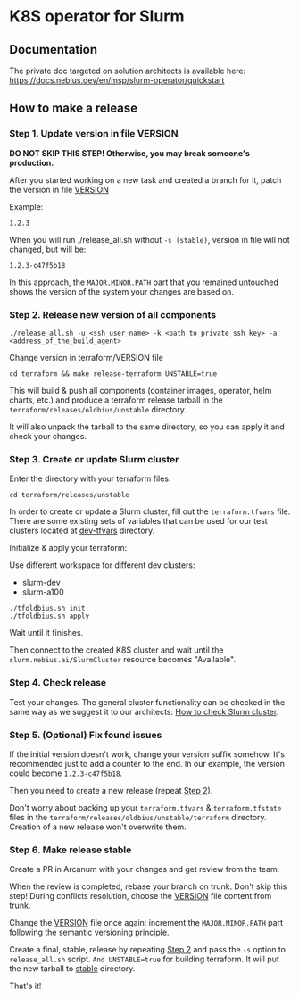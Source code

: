 # K8S operator for Slurm

## Documentation
The private doc targeted on solution architects is available here:  https://docs.nebius.dev/en/msp/slurm-operator/quickstart

## How to make a release

### Step 1. Update version in file VERSION

**DO NOT SKIP THIS STEP! Otherwise, you may break someone's production.**

After you started working on a new task and created a branch for it, patch the version in file [VERSION](./VERSION)

Example:
```
1.2.3
```

When you will run ./release_all.sh without `-s (stable)`, version in file will not changed, but will be:

```
1.2.3-c47f5b18
```

In this approach, the `MAJOR.MINOR.PATH` part that you remained untouched shows the version of the system your changes 
are based on.

### Step 2. Release new version of all components

```shell
./release_all.sh -u <ssh_user_name> -k <path_to_private_ssh_key> -a <address_of_the_build_agent>
```

Change version in terraform/VERSION file

```shell
cd terraform && make release-terraform UNSTABLE=true
```

This will build & push all components (container images, operator, helm charts, etc.) and produce a terraform release 
tarball in the `terraform/releases/oldbius/unstable` directory.

It will also unpack the tarball to the same directory, so you can apply it and check your changes.

### Step 3. Create or update Slurm cluster

Enter the directory with your terraform files:

```shell
cd terraform/releases/unstable
```

In order to create or update a Slurm cluster, fill out the `terraform.tfvars` file.
There are some existing sets of variables that can be used for our test clusters located at 
[dev-tfvars](terraform/releases/unstable/dev-tfvars) directory.

Initialize & apply your terraform:

Use different workspace for different dev clusters:
- slurm-dev
- slurm-a100

```shell
./tfoldbius.sh init
./tfoldbius.sh apply
```

Wait until it finishes.

Then connect to the created K8S cluster and wait until the `slurm.nebius.ai/SlurmCluster` resource becomes "Available".

### Step 4. Check release

Test your changes. The general cluster functionality can be checked in the same way as we suggest it to our architects:
[How to check Slurm cluster](https://docs.nebius.dev/en/msp/slurm-operator/quickstart#how-to-check-the-created-slurm-cluster).

### Step 5. (Optional) Fix found issues

If the initial version doesn't work, change your version suffix somehow. It's recommended just to add a counter to the 
end. In our example, the version could become `1.2.3-c47f5b18`. 

Then you need to create a new release (repeat [Step 2](#step-2-release-new-version-of-all-components)).

Don't worry about backing up your `terraform.tfvars` & `terraform.tfstate` files in the 
`terraform/releases/oldbius/unstable/terraform` directory. Creation of a new release won't overwrite them.

### Step 6. Make release stable

Create a PR in Arcanum with your changes and get review from the team.

When the review is completed, rebase your branch on trunk. Don't skip this step! During conflicts resolution, choose
the [VERSION](./VERSION) file content from trunk.

Change the [VERSION](./VERSION) file once again: increment the `MAJOR.MINOR.PATH` part following the semantic versioning
principle.

Create a final, stable, release by repeating [Step 2](#step-2-release-new-version-of-all-components) and pass the `-s`
option to `release_all.sh` script. `And UNSTABLE=true` for building terraform. It will put the new tarball to [stable](terraform/releases/stable) directory.

That's it!
